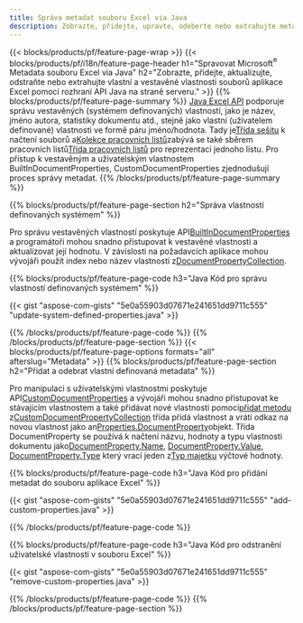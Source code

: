 ```yaml
---
title: Správa metadat souboru Excel via Java
description: Zobrazte, přidejte, upravte, odeberte nebo extrahujte metadata souborů Excel pomocí několika řádků kódu Java
---
```

{{< blocks/products/pf/feature-page-wrap >}}
{{< blocks/products/pf/i18n/feature-page-header h1="Spravovat Microsoft<sup>&reg;</sup> Metadata souboru Excel via Java" h2="Zobrazte, přidejte, aktualizujte, odstraňte nebo extrahujte vlastní a vestavěné vlastnosti souborů aplikace Excel pomocí rozhraní API Java na straně serveru." >}}
{{% blocks/products/pf/feature-page-summary %}}
[Java Excel API](/cells/cs/java/) podporuje správu vestavěných (systémem definovaných) vlastností, jako je název, jméno autora, statistiky dokumentu atd., stejně jako vlastní (uživatelem definované) vlastnosti ve formě páru jméno/hodnota. Tady je[Třída sešitu](https://reference.aspose.com/cells/java/com.aspose.cells/Workbook) k načtení souborů a[Kolekce pracovních listů](https://reference.aspose.com/cells/java/com.aspose.cells/WorksheetCollection)zabývá se také sběrem pracovních listů[Třída pracovních listů](https://reference.aspose.com/cells/java/com.aspose.cells/Worksheet) pro reprezentaci jednoho listu. Pro přístup k vestavěným a uživatelským vlastnostem BuiltInDocumentProperties, CustomDocumentProperties zjednodušují proces správy metadat.
{{% /blocks/products/pf/feature-page-summary %}}

{{% blocks/products/pf/feature-page-section h2="Správa vlastností definovaných systémem" %}}

 Pro správu vestavěných vlastností poskytuje API[BuiltInDocumentProperties](https://reference.aspose.com/cells/java/com.aspose.cells/worksheetcollection#BuiltInDocumentProperties) a programátoři mohou snadno přistupovat k vestavěné vlastnosti a aktualizovat její hodnotu. V závislosti na požadavcích aplikace mohou vývojáři použít index nebo název vlastnosti z[DocumentPropertyCollection](https://reference.aspose.com/cells/java/com.aspose.cells/DocumentPropertyCollection). 

{{% blocks/products/pf/feature-page-code h3="Java Kód pro správu vlastností definovaných systémem" %}}

{{< gist "aspose-com-gists" "5e0a55903d07671e241651dd9711c555" "update-system-defined-properties.java" >}}

{{% /blocks/products/pf/feature-page-code %}}
{{% /blocks/products/pf/feature-page-section %}}
{{< blocks/products/pf/feature-page-options formats="all" afterslug="Metadata" >}}
{{% blocks/products/pf/feature-page-section h2="Přidat a odebrat vlastní definovaná metadata" %}}

Pro manipulaci s uživatelskými vlastnostmi poskytuje API[CustomDocumentProperties](https://reference.aspose.com/cells/java/com.aspose.cells/worksheetcollection#CustomDocumentProperties) a vývojáři mohou snadno přistupovat ke stávajícím vlastnostem a také přidávat nové vlastnosti pomocí[přidat metodu](https://reference.aspose.com/cells/java/com.aspose.cells/customdocumentpropertycollection#add(java.lang.String,%20boolean) ) z[CustomDocumentPropertyCollection](https://reference.aspose.com/cells/java/com.aspose.cells/CustomDocumentPropertyCollection) třída přidá vlastnost a vrátí odkaz na novou vlastnost jako an[Properties.DocumentProperty](https://reference.aspose.com/cells/java/com.aspose.cells/DocumentProperty)objekt. Třída DocumentProperty se používá k načtení názvu, hodnoty a typu vlastnosti dokumentu jako[DocumentProperty.Name](https://reference.aspose.com/cells/java/com.aspose.cells/documentproperty#Name), [DocumentProperty.Value](https://reference.aspose.com/cells/java/com.aspose.cells/documentproperty#Value),  [DocumentProperty.Type](https://reference.aspose.com/cells/java/com.aspose.cells/documentproperty#Type) který vrací jeden z[Typ majetku](https://reference.aspose.com/cells/java/com.aspose.cells/PropertyType) výčtové hodnoty.
 
{{% blocks/products/pf/feature-page-code h3="Java Kód pro přidání metadat do souboru aplikace Excel" %}}

{{< gist "aspose-com-gists" "5e0a55903d07671e241651dd9711c555" "add-custom-properties.java" >}}

{{% /blocks/products/pf/feature-page-code %}}


{{% blocks/products/pf/feature-page-code h3="Java Kód pro odstranění uživatelské vlastnosti v souboru Excel" %}}

{{< gist "aspose-com-gists" "5e0a55903d07671e241651dd9711c555" "remove-custom-properties.java" >}}

{{% /blocks/products/pf/feature-page-code %}}
{{% /blocks/products/pf/feature-page-section %}}
